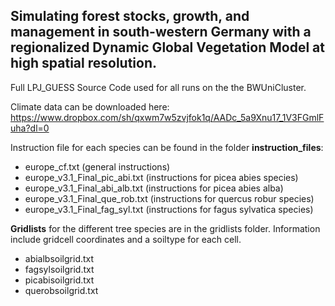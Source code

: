 ## Simulating forest stocks, growth, and management in south-western Germany with a regionalized Dynamic Global Vegetation Model at high spatial resolution.
Full LPJ_GUESS Source Code used for all runs on the the BWUniCluster. 

Climate data can be downloaded here: https://www.dropbox.com/sh/qxwm7w5zvjfok1q/AADc_5a9Xnu17_1V3FGmlFuha?dl=0

Instruction file for each species can be found in the folder **instruction_files**:
- europe_cf.txt (general instructions)
- europe_v3.1_Final_pic_abi.txt (instructions for picea abies species)
- europe_v3.1_Final_abi_alb.txt (instructions for picea abies alba)
- europe_v3.1_Final_que_rob.txt (instructions for quercus robur species)
- europe_v3.1_Final_fag_syl.txt (instructions for fagus sylvatica species)

**Gridlists** for the different tree species are in the gridlists folder. Information include gridcell coordinates and a soiltype for each cell.

- abialbsoilgrid.txt
- fagsylsoilgrid.txt
- picabisoilgrid.txt
- querobsoilgrid.txt
